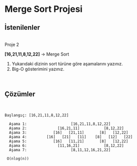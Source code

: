 # Merge Sort Projesi

## İstenilenler
<br>
Proje 2

**[16,21,11,8,12,22]** -> Merge Sort

1. Yukarıdaki dizinin sort türüne göre aşamalarını yazınız.
2. Big-O gösterimini yazınız.

<br>

## Çözümler

<br>

```
Başlangıç: [16,21,11,8,12,22]

  Aşama 1:                    [16,21,11,8,12,22]             
  Aşama 2:              [16,21,11]           [8,12,22]
  Aşama 3:            [16]   [21,11]       [8]   [12,22]
  Aşama 4:         [16]   [21]   [11]    [8]   [12]   [22] 
  Aşama 5:            [16]   [11,21]       [8]   [12,22]
  Aşama 6:              [11,16,21]           [8,12,22]
  Aşama 7:                    [8,11,12,16,21,22]
```

```
 O(nlog(n))
```